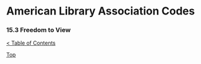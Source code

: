 [0]: ../README.md
[15.3]: freedom-to-read.md

# American Library Association Codes
### 15.3 Freedom to View
[< Table of Contents][0]



[Top][15.3]
